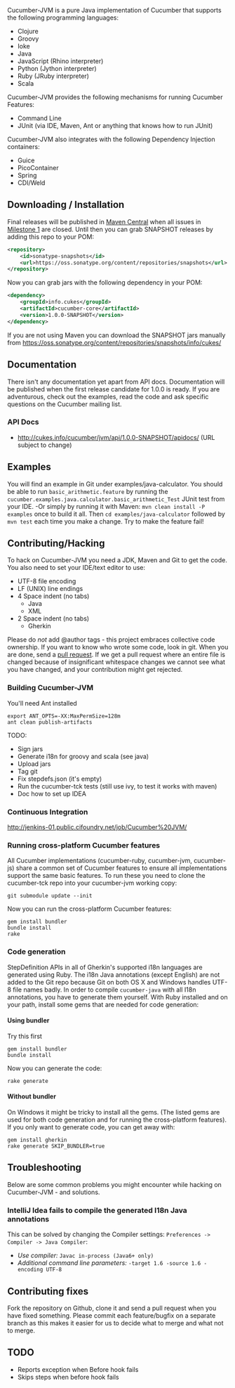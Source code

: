 Cucumber-JVM is a pure Java implementation of Cucumber that supports the following programming languages:

* Clojure
* Groovy
* Ioke
* Java
* JavaScript (Rhino interpreter)
* Python (Jython interpreter)
* Ruby (JRuby interpreter)
* Scala

Cucumber-JVM provides the following mechanisms for running Cucumber Features:

* Command Line
* JUnit (via IDE, Maven, Ant or anything that knows how to run JUnit)

Cucumber-JVM also integrates with the following Dependency Injection containers:

* Guice
* PicoContainer
* Spring
* CDI/Weld

## Downloading / Installation

Final releases will be published in [Maven Central](http://search.maven.org/) when all issues in [Milestone 1](https://github.com/cucumber/cucumber-jvm/issues?milestone=1&state=open) are closed. Until then you can grab 
SNAPSHOT releases by adding this repo to your POM:

```xml
<repository>
    <id>sonatype-snapshots</id>
    <url>https://oss.sonatype.org/content/repositories/snapshots</url>
</repository>
```

Now you can grab jars with the following dependency in your POM:

```xml
<dependency>
    <groupId>info.cukes</groupId>
    <artifactId>cucumber-core</artifactId>
    <version>1.0.0-SNAPSHOT</version>
</dependency>
```

If you are not using Maven you can download the SNAPSHOT jars manually from https://oss.sonatype.org/content/repositories/snapshots/info/cukes/

## Documentation

There isn't any documentation yet apart from API docs. Documentation will be published when the first release candidate for 1.0.0 is ready.
If you are adventurous, check out the examples, read the code and ask specific questions on the Cucumber mailing list.

### API Docs

* http://cukes.info/cucumber/jvm/api/1.0.0-SNAPSHOT/apidocs/ (URL subject to change)

## Examples

You will find an example in Git under examples/java-calculator. You should be able to run `basic_arithmetic.feature` by running the `cucumber.examples.java.calculator.basic_arithmetic_Test` JUnit test from your IDE. -Or simply by running it with Maven: `mvn clean install -P examples` once to build it all. Then `cd examples/java-calculator` followed by `mvn test` each time you make a change. Try to make the feature fail!

## Contributing/Hacking

To hack on Cucumber-JVM you need a JDK, Maven and Git to get the code. You also need to set your IDE/text editor to use:

* UTF-8 file encoding
* LF (UNIX) line endings
* 4 Space indent (no tabs)
  * Java
  * XML
* 2 Space indent (no tabs)
  * Gherkin

Please do *not* add @author tags - this project embraces collective code ownership. If you want to know who wrote some code, look in git.
When you are done, send a [pull request](http://help.github.com/send-pull-requests/).
If we get a pull request where an entire file is changed because of insignificant whitespace changes we cannot see what you have changed, and your contribution might get rejected.

### Building Cucumber-JVM

You'll need Ant installed

    export ANT_OPTS=-XX:MaxPermSize=128m
    ant clean publish-artifacts

TODO:

* Sign jars
* Generate i18n for groovy and scala (see java)
* Upload jars
* Tag git
* Fix stepdefs.json (it's empty)
* Run the cucumber-tck tests (still use ivy, to test it works with maven)
* Doc how to set up IDEA

### Continuous Integration

http://jenkins-01.public.cifoundry.net/job/Cucumber%20JVM/

### Running cross-platform Cucumber features

All Cucumber implementations (cucumber-ruby, cucumber-jvm, cucumber-js) share a common set of Cucumber features to 
ensure all implementations support the same basic features. To run these you need to clone the cucumber-tck repo into your cucumber-jvm working copy:

    git submodule update --init

Now you can run the cross-platform Cucumber features:

    gem install bundler
    bundle install
    rake

### Code generation

StepDefinition APIs in all of Gherkin's supported i18n languages are generated using Ruby. 
The i18n Java annotations (except English) are not added to the Git repo because Git on both OS X and Windows handles UTF-8 file names badly.
In order to compile `cucumber-java` with all I18n annotations, you have to generate them yourself.
With Ruby installed and on your path, install some gems that are needed for code generation:

#### Using bundler

Try this first

    gem install bundler
    bundle install

Now you can generate the code:

    rake generate

#### Without bundler

On Windows it might be tricky to install all the gems. (The listed gems are used for both code generation and for running the cross-platform features). If you only want to generate code, you can get away with:

    gem install gherkin
    rake generate SKIP_BUNDLER=true

## Troubleshooting

Below are some common problems you might encounter while hacking on Cucumber-JVM - and solutions.

### IntelliJ Idea fails to compile the generated I18n Java annotations

This can be solved by changing the Compiler settings: `Preferences -> Compiler -> Java Compiler`:

* *Use compiler:* `Javac in-process (Java6+ only)`
* *Additional command line parameters:* `-target 1.6 -source 1.6 -encoding UTF-8`

## Contributing fixes

Fork the repository on Github, clone it and send a pull request when you have fixed something. Please commit each feature/bugfix on a separate branch as this makes it easier for us to decide what to merge and what not to merge.

## TODO

* Reports exception when Before hook fails
* Skips steps when before hook fails
